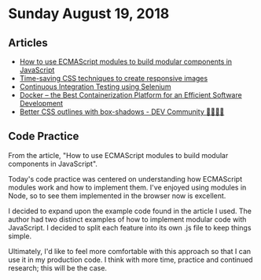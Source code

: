 
# Sunday August 19, 2018

## Articles

- [How to use ECMAScript modules to build modular components in JavaScript](https://medium.freecodecamp.org/how-to-use-ecmascript-modules-to-build-modular-components-in-javascript-9023205ea42a)
- [Time-saving CSS techniques to create responsive images](https://medium.freecodecamp.org/time-saving-css-techniques-to-create-responsive-images-ebb1e84f90d5)
- [Continuous Integration Testing using Selenium](https://www.cabotsolutions.com/2016/12/continuous-integration-testing-using-selenium)
- [Docker – the Best Containerization Platform for an Efficient Software Development](https://www.cabotsolutions.com/2016/12/docker-best-containerization-platform-efficient-software-development)
- [Better CSS outlines with box-shadows - DEV Community 👩‍💻👨‍💻](https://dev.to/hybrid_alex/better-css-outlines-with-box-shadows-1k7j)

## Code Practice

From the article, "How to use ECMAScript modules to build modular components in JavaScript".

Today's code practice was centered on understanding how ECMAScript modules work and how to implement them. I've enjoyed using modules in Node, so to see them implemented in the browser now is excellent.

I decided to expand upon the example code found in the article I used. The author had two distinct examples of how to implement modular code with JavaScript. I decided to split each feature into its own .js file to keep things simple.

Ultimately, I'd like to feel more comfortable with this approach so that I can use it in my production code. I think with more time, practice and continued research; this will be the case.